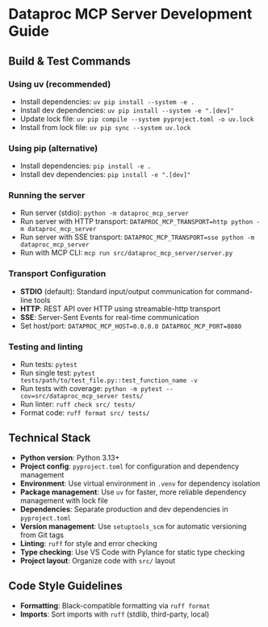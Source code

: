# Dataproc MCP Server Development Guide

## Build & Test Commands

### Using uv (recommended)
- Install dependencies: `uv pip install --system -e .`
- Install dev dependencies: `uv pip install --system -e ".[dev]"`
- Update lock file: `uv pip compile --system pyproject.toml -o uv.lock`
- Install from lock file: `uv pip sync --system uv.lock`

### Using pip (alternative)
- Install dependencies: `pip install -e .`
- Install dev dependencies: `pip install -e ".[dev]"`

### Running the server
- Run server (stdio): `python -m dataproc_mcp_server`
- Run server with HTTP transport: `DATAPROC_MCP_TRANSPORT=http python -m dataproc_mcp_server`
- Run server with SSE transport: `DATAPROC_MCP_TRANSPORT=sse python -m dataproc_mcp_server`
- Run with MCP CLI: `mcp run src/dataproc_mcp_server/server.py`

### Transport Configuration
- **STDIO** (default): Standard input/output communication for command-line tools
- **HTTP**: REST API over HTTP using streamable-http transport
- **SSE**: Server-Sent Events for real-time communication
- Set host/port: `DATAPROC_MCP_HOST=0.0.0.0 DATAPROC_MCP_PORT=8080`

### Testing and linting
- Run tests: `pytest`
- Run single test: `pytest tests/path/to/test_file.py::test_function_name -v`
- Run tests with coverage: `python -m pytest --cov=src/dataproc_mcp_server tests/`
- Run linter: `ruff check src/ tests/`
- Format code: `ruff format src/ tests/`

## Technical Stack

- **Python version**: Python 3.13+
- **Project config**: `pyproject.toml` for configuration and dependency management
- **Environment**: Use virtual environment in `.venv` for dependency isolation
- **Package management**: Use `uv` for faster, more reliable dependency management with lock file
- **Dependencies**: Separate production and dev dependencies in `pyproject.toml`
- **Version management**: Use `setuptools_scm` for automatic versioning from Git tags
- **Linting**: `ruff` for style and error checking
- **Type checking**: Use VS Code with Pylance for static type checking
- **Project layout**: Organize code with `src/` layout

## Code Style Guidelines

- **Formatting**: Black-compatible formatting via `ruff format`
- **Imports**: Sort imports with `ruff` (stdlib, third-party, local)